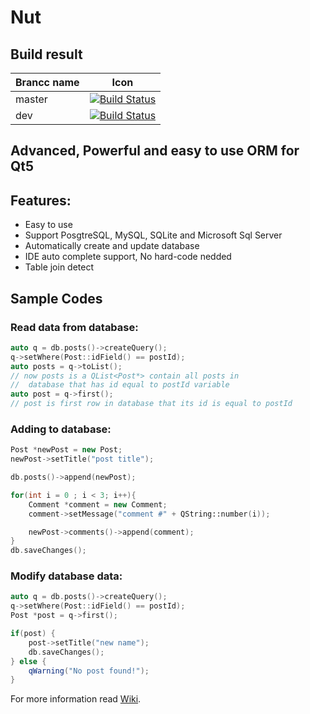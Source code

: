 # Nut

## Build result
| Brancc name   | Icon  |
| ------------- |:-------------:|
| master        | [![Build Status](https://travis-ci.org/HamedMasafi/Nut.svg?branch=master)](https://travis-ci.org/HamedMasafi/Nut) |
| dev           | [![Build Status](https://travis-ci.org/HamedMasafi/Nut.svg?branch=dev)](https://travis-ci.org/HamedMasafi/Nut) |


## Advanced, Powerful and easy to use ORM for Qt5


## Features:

 - Easy to use
 - Support PosgtreSQL, MySQL, SQLite and Microsoft Sql Server
 - Automatically create and update database
 - IDE auto complete support, No hard-code nedded
 - Table join detect 

## Sample Codes
### Read data from database:

```cpp
auto q = db.posts()->createQuery();
q->setWhere(Post::idField() == postId);
auto posts = q->toList();
// now posts is a QList<Post*> contain all posts in
//  database that has id equal to postId variable
auto post = q->first();
// post is first row in database that its id is equal to postId
```

### Adding to database:
```cpp
Post *newPost = new Post;
newPost->setTitle("post title");

db.posts()->append(newPost);

for(int i = 0 ; i < 3; i++){
    Comment *comment = new Comment;
    comment->setMessage("comment #" + QString::number(i));

    newPost->comments()->append(comment);
}
db.saveChanges();
```

### Modify database data:
```cpp
auto q = db.posts()->createQuery();
q->setWhere(Post::idField() == postId);
Post *post = q->first();

if(post) {
    post->setTitle("new name");
    db.saveChanges();
} else {
    qWarning("No post found!");
}
```

For more information read [Wiki](wiki).

